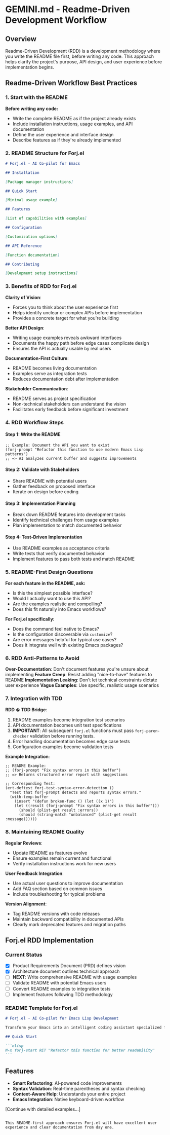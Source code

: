 # GEMINI.md - Readme-Driven Development Workflow

## Overview

Readme-Driven Development (RDD) is a development methodology where you write the README file first, before writing any code. This approach helps clarify the project's purpose, API design, and user experience before implementation begins.

## Readme-Driven Workflow Best Practices

### 1. Start with the README

**Before writing any code:**

- Write the complete README as if the project already exists
- Include installation instructions, usage examples, and API documentation
- Define the user experience and interface design
- Describe features as if they're already implemented

### 2. README Structure for Forj.el

```markdown
# Forj.el - AI Co-pilot for Emacs

## Installation

[Package manager instructions]

## Quick Start

[Minimal usage example]

## Features

[List of capabilities with examples]

## Configuration

[Customization options]

## API Reference

[Function documentation]

## Contributing

[Development setup instructions]
```

### 3. Benefits of RDD for Forj.el

**Clarity of Vision**:

- Forces you to think about the user experience first
- Helps identify unclear or complex APIs before implementation
- Provides a concrete target for what you're building

**Better API Design**:

- Writing usage examples reveals awkward interfaces
- Documents the happy path before edge cases complicate design
- Ensures the API is actually usable by real users

**Documentation-First Culture**:

- README becomes living documentation
- Examples serve as integration tests
- Reduces documentation debt after implementation

**Stakeholder Communication**:

- README serves as project specification
- Non-technical stakeholders can understand the vision
- Facilitates early feedback before significant investment

### 4. RDD Workflow Steps

#### Step 1: Write the README

```elisp
;; Example: Document the API you want to exist
(forj-prompt "Refactor this function to use modern Emacs Lisp patterns")
;; => AI analyzes current buffer and suggests improvements
```

#### Step 2: Validate with Stakeholders

- Share README with potential users
- Gather feedback on proposed interface
- Iterate on design before coding

#### Step 3: Implementation Planning

- Break down README features into development tasks
- Identify technical challenges from usage examples
- Plan implementation to match documented behavior

#### Step 4: Test-Driven Implementation

- Use README examples as acceptance criteria
- Write tests that verify documented behavior
- Implement features to pass both tests and match README

### 5. README-First Design Questions

**For each feature in the README, ask:**

- Is this the simplest possible interface?
- Would I actually want to use this API?
- Are the examples realistic and compelling?
- Does this fit naturally into Emacs workflows?

**For Forj.el specifically:**

- Does the command feel native to Emacs?
- Is the configuration discoverable via `customize`?
- Are error messages helpful for typical use cases?
- Does it integrate well with existing Emacs packages?

### 6. RDD Anti-Patterns to Avoid

**Over-Documentation**: Don't document features you're unsure about implementing
**Feature Creep**: Resist adding "nice-to-have" features to README
**Implementation Leaking**: Don't let technical constraints dictate user experience
**Vague Examples**: Use specific, realistic usage scenarios

### 7. Integration with TDD

**RDD � TDD Bridge**:

1. README examples become integration test scenarios
2. API documentation becomes unit test specifications
3. **IMPORTANT**: All subsequent `forj.el` functions must pass `forj-paren-checker` validation before running tests.
4. Error handling documentation becomes edge case tests
5. Configuration examples become validation tests

**Example Integration**:

```elisp
;; README Example:
;; (forj-prompt "Fix syntax errors in this buffer")
;; => Returns structured error report with suggestions

;; Corresponding Test:
(ert-deftest forj-test-syntax-error-detection ()
  "Test that forj-prompt detects and reports syntax errors."
  (with-temp-buffer
    (insert "(defun broken-func () (let ((x 1)")
    (let ((result (forj-prompt "Fix syntax errors in this buffer")))
      (should (plist-get result :errors))
      (should (string-match "unbalanced" (plist-get result :message))))))
```

### 8. Maintaining README Quality

**Regular Reviews**:

- Update README as features evolve
- Ensure examples remain current and functional
- Verify installation instructions work for new users

**User Feedback Integration**:

- Use actual user questions to improve documentation
- Add FAQ section based on common issues
- Include troubleshooting for typical problems

**Version Alignment**:

- Tag README versions with code releases
- Maintain backward compatibility in documented APIs
- Clearly mark deprecated features and migration paths

## Forj.el RDD Implementation

### Current Status

- [x] Product Requirements Document (PRD) defines vision
- [x] Architecture document outlines technical approach
- [ ] **NEXT**: Write comprehensive README with usage examples
- [ ] Validate README with potential Emacs users
- [ ] Convert README examples to integration tests
- [ ] Implement features following TDD methodology

### README Template for Forj.el

````markdown
# Forj.el - AI Co-pilot for Emacs Lisp Development

Transform your Emacs into an intelligent coding assistant specialized for Emacs Lisp development.

## Quick Start

```elisp
M-x forj-start RET "Refactor this function for better readability"
```
````

## Features

- **Smart Refactoring**: AI-powered code improvements
- **Syntax Validation**: Real-time parentheses and syntax checking
- **Context-Aware Help**: Understands your entire project
- **Emacs Integration**: Native keyboard-driven workflow

[Continue with detailed examples...]

```

This README-first approach ensures Forj.el will have excellent user experience and clear documentation from day one.
```
